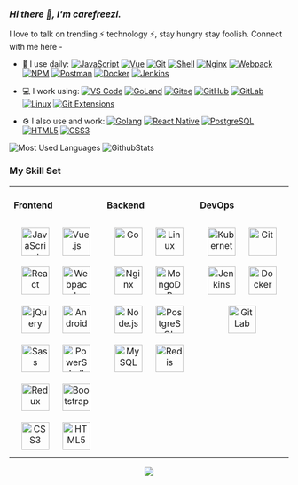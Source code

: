 ### _Hi there 👋, I'm carefreezi._

I love to talk on trending ⚡ technology ⚡, stay hungry stay foolish. Connect with me here -

- 🚀 I use daily: 
  [![JavaScript](https://img.shields.io/badge/JavaScript-000000?logo=JavaScript&logoColor=FFCA28)](https://www.nsmao.com/)
  [![Vue](https://img.shields.io/badge/Vue.js-35495E?logo=vue.js&logoColor=4FC08D)](https://www.nsmao.com/)
  [![Git](https://img.shields.io/badge/-Git-000000?logo=git&logoColor=FF7043)](https://www.nsmao.com/)
  [![Shell](https://img.shields.io/badge/-Shell-4EC422?logo=Shell&logoColor=FF7043)](https://www.nsmao.com/)
  [![Nginx](https://img.shields.io/badge/-Nginx-F6C915?logo=nginx&logoColor=029137)](https://www.nsmao.com/)
  [![Webpack](https://img.shields.io/badge/-webpack-2B3A42?logo=webpack&logoColor=75AFCC)](https://www.nsmao.com/)
  [![NPM](https://img.shields.io/badge/-NPM-2875E3?logo=npm&logoColor=029137)](https://www.nsmao.com/)
  [![Postman](https://img.shields.io/badge/-Postman-7A1FA2?logo=postman&logoColor=FC8019)](https://www.nsmao.com/)
  [![Docker](https://img.shields.io/badge/docker-20232A?logo=docker&logoColor=61DAFB)](https://www.nsmao.com/)
  [![Jenkins](https://img.shields.io/badge/-Jenkins-F6C915?logo=jenkins&logoColor=F16061)](https://www.nsmao.com/)

- 💻 I work using:
  [![VS Code](https://img.shields.io/badge/-VS%20Code-007ACC?style=plastic&logo=visual-studio-code)](https://www.nsmao.com/)
  [![GoLand](https://img.shields.io/badge/-GoLand-000?logo=goland&logoColor=00ACC1)](https://www.nsmao.com/)
  [![Gitee](https://img.shields.io/badge/-Gitee-A80025?logo=gitee&logoColor=F16061)](https://www.nsmao.com/)
  [![GitHub](https://img.shields.io/badge/-GitHub-181717?style=plastic&logo=github)](https://www.nsmao.com/)
  [![GitLab](https://img.shields.io/badge/-GitLab-FCA121?style=plastic&logo=gitlab)](https://www.nsmao.com/)
  [![Linux](https://img.shields.io/badge/-Linux-F16061?logo=linux&logoColor=000)](https://www.nsmao.com/)
  [![Git Extensions](https://img.shields.io/badge/-Git%20Extensions-green?logo=git%20extensions&logoColor=DE3929)](https://www.nsmao.com/)

- ⚙️ I also use and work:
  [![Golang](https://img.shields.io/badge/-Golang-02569B?logo=go&logoColor=00ACC1)](https://www.nsmao.com/)
  [![React Native](https://img.shields.io/badge/React_Native-20232A?logo=react&logoColor=61DAFB)](https://www.nsmao.com/)
  [![PostgreSQL](https://img.shields.io/badge/-PostgreSQL-336791?style=plastic&logo=postgresql)](https://www.nsmao.com/)
  [![HTML5](https://img.shields.io/badge/-HTML5-E34F26?style=plastic&logo=html5&logoColor=white)](https://www.nsmao.com/)
  [![CSS3](https://img.shields.io/badge/-CSS3-1572B6?style=plastic&logo=css3)](https://www.nsmao.com/)
  
![Most Used Languages](https://github-readme-stats.vercel.app/api/top-langs/?username=carefreezi&layout=compact)
![GithubStats](https://github-readme-stats.vercel.app/api?username=carefreezi&show_icons=true)

### My Skill Set
<table><tr><td valign="top" width="33%">



#### Frontend
<div align="center">
<img style="margin: 10px" src="https://profilinator.rishav.dev/skills-assets/javascript-original.svg" alt="JavaScript" height="50" />
<img style="margin: 10px" src="https://profilinator.rishav.dev/skills-assets/vuejs-original-wordmark.svg" alt="Vue.js" height="50" />
<img style="margin: 10px" src="https://profilinator.rishav.dev/skills-assets/react-original-wordmark.svg" alt="React" height="50" />
<img style="margin: 10px" src="https://profilinator.rishav.dev/skills-assets/webpack-original.svg" alt="Webpack" height="50" />
<img style="margin: 10px" src="https://profilinator.rishav.dev/skills-assets/jquery.png" alt="jQuery" height="50" />
<img style="margin: 10px" src="https://profilinator.rishav.dev/skills-assets/android-original-wordmark.svg" alt="Android" height="50" />
<img style="margin: 10px" src="https://profilinator.rishav.dev/skills-assets/sass-original.svg" alt="Sass" height="50" />
<img style="margin: 10px" src="https://profilinator.rishav.dev/skills-assets/powershell.png" alt="PowerShell" height="50" />
<img style="margin: 10px" src="https://profilinator.rishav.dev/skills-assets/redux-original.svg" alt="Redux" height="50" />
<img style="margin: 10px" src="https://profilinator.rishav.dev/skills-assets/bootstrap-plain.svg" alt="Bootstrap" height="50" />
<img style="margin: 10px" src="https://profilinator.rishav.dev/skills-assets/css3-original-wordmark.svg" alt="CSS3" height="50" />
<img style="margin: 10px" src="https://profilinator.rishav.dev/skills-assets/html5-original-wordmark.svg" alt="HTML5" height="50" />
</div>

</td>
<td valign="top" width="33%">

#### Backend
<div align="center">
<img style="margin: 10px" src="https://profilinator.rishav.dev/skills-assets/go-original.svg" alt="Go" height="50" />
<img style="margin: 10px" src="https://profilinator.rishav.dev/skills-assets/linux-original.svg" alt="Linux" height="50" />
<img style="margin: 10px" src="https://profilinator.rishav.dev/skills-assets/nginx-original.svg" alt="Nginx" height="50" />
<img style="margin: 10px" src="https://profilinator.rishav.dev/skills-assets/mongodb-original-wordmark.svg" alt="MongoDB" height="50" />
<img style="margin: 10px" src="https://profilinator.rishav.dev/skills-assets/nodejs-original-wordmark.svg" alt="Node.js" height="50" />
<img style="margin: 10px" src="https://profilinator.rishav.dev/skills-assets/postgresql-original-wordmark.svg" alt="PostgreSQL" height="50" />
<img style="margin: 10px" src="https://profilinator.rishav.dev/skills-assets/mysql-original-wordmark.svg" alt="MySQL" height="50" />
<img style="margin: 10px" src="https://profilinator.rishav.dev/skills-assets/redis-original-wordmark.svg" alt="Redis" height="50" />
</div>

</td>
<td valign="top" width="33%">

#### DevOps
<div align="center">
<img style="margin: 10px" src="https://profilinator.rishav.dev/skills-assets/kubernetes-icon.svg" alt="Kubernetes" height="50" />
<img style="margin: 10px" src="https://profilinator.rishav.dev/skills-assets/git-scm-icon.svg" alt="Git" height="50" />
<img style="margin: 10px" src="https://profilinator.rishav.dev/skills-assets/jenkins-icon.svg" alt="Jenkins" height="50" />
<img style="margin: 10px" src="https://profilinator.rishav.dev/skills-assets/docker-original-wordmark.svg" alt="Docker" height="50" />
<img style="margin: 10px" src="https://profilinator.rishav.dev/skills-assets/gitlab.svg" alt="GitLab" height="50" />
</div>
</td>
</tr>
</table>

<div align="center">
            <a href="https://www.buymeacoffee.com/carefreezi" target="_blank" style="display: inline-block;">
                <img
                    src="https://img.shields.io/badge/Donate-Buy%20Me%20A%20Coffee-orange.svg?style=flat-square&logo=buymeacoffee" 
                    align="center"
                />
            </a></div>
<br />
<!--
**carefreezi/carefreezi** is a ✨ _special_ ✨ repository because its `README.md` (this file) appears on your GitHub profile.

Here are some ideas to get you started:

- 🔭 I’m currently working on ...
- 🌱 I’m currently learning ...
- 👯 I’m looking to collaborate on ...
- 🤔 I’m looking for help with ...
- 💬 Ask me about ...
- 📫 How to reach me: ...
- 😄 Pronouns: ...
- ⚡ Fun fact: ...
-->
